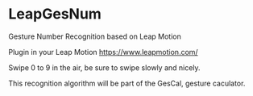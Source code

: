 LeapGesNum
==========

Gesture Number Recognition based on Leap Motion


Plugin in your Leap Motion https://www.leapmotion.com/

Swipe 0 to 9 in the air, be sure to swipe slowly and nicely. 

This recognition algorithm will be part of the GesCal, gesture caculator. 
